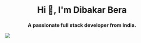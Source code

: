 <h1 align="center">Hi 👋, I'm Dibakar Bera</h1>
<h3 align="center">A passionate full stack developer from India.</h3>       
<p><img align="left" src="https://github-readme-stats.vercel.app/api/top-langs?username=dibakarbera01&show_icons=true&locale=en&layout=compact"/></p>
